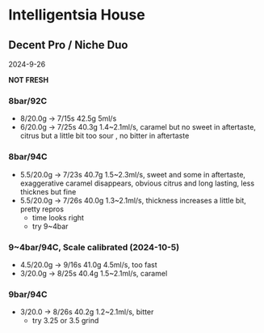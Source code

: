 # Intelligentsia House

## Decent Pro / Niche Duo

2024-9-26

**NOT FRESH**

### 8bar/92C

- 8/20.0g -> 7/15s 42.5g 5ml/s
- 6/20.0g -> 7/25s 40.3g 1.4\~2.1ml/s, caramel but no sweet in aftertaste, citrus but a little bit too sour , no bitter in aftertaste

### 8bar/94C

- 5.5/20.0g -> 7/23s 40.7g 1.5\~2.3ml/s, sweet and some in aftertaste, exaggerative caramel disappears, obvious citrus and long lasting, less thicknes but fine
- 5.5/20.0g -> 7/26s 40.0g 1.3\~2.1ml/s, thickness increases a little bit, pretty repros
  - time looks right
  - try 9\~4bar

### 9~4bar/94C, Scale calibrated (2024-10-5)

- 4.5/20.0g -> 9/16s 41.0g 4.5ml/s, too fast
- 3/20.0g -> 8/25s 40.4g 1.5\~2.1ml/s, caramel

### 9bar/94C

- 3/20.0 -> 8/26s 40.2g 1.2\~2.1ml/s, bitter
  - try 3.25 or 3.5 grind
